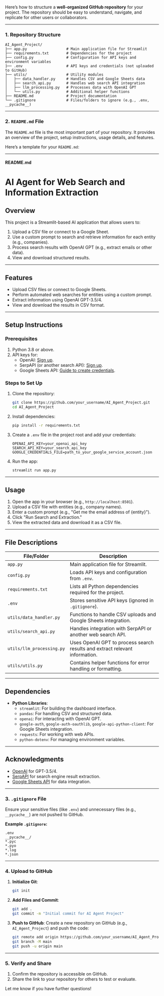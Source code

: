 Here’s how to structure a **well-organized GitHub repository** for your project. The repository should be easy to understand, navigate, and replicate for other users or collaborators.

---

### **1. Repository Structure**

```
AI_Agent_Project/
├── app.py                  # Main application file for Streamlit
├── requirements.txt        # Dependencies for the project
├── config.py               # Configuration for API keys and environment variables
├── .env                    # API keys and credentials (not uploaded to GitHub)
├── utils/                  # Utility modules
│   ├── data_handler.py     # Handles CSV and Google Sheets data
│   ├── search_api.py       # Handles web search API integration
│   ├── llm_processing.py   # Processes data with OpenAI GPT
│   └── utils.py            # Additional helper functions
├── README.md               # Project documentation
└── .gitignore              # Files/folders to ignore (e.g., .env, __pycache__)
```

---

### **2. `README.md` File**

The `README.md` file is the most important part of your repository. It provides an overview of the project, setup instructions, usage details, and features.

Here’s a template for your `README.md`:

---

#### **README.md**

# AI Agent for Web Search and Information Extraction

## **Overview**
This project is a Streamlit-based AI application that allows users to:
1. Upload a CSV file or connect to a Google Sheet.
2. Use a custom prompt to search and retrieve information for each entity (e.g., companies).
3. Process search results with OpenAI GPT (e.g., extract emails or other data).
4. View and download structured results.

---

## **Features**
- Upload CSV files or connect to Google Sheets.
- Perform automated web searches for entities using a custom prompt.
- Extract information using OpenAI GPT-3.5/4.
- View and download the results in CSV format.

---

## **Setup Instructions**

### **Prerequisites**
1. Python 3.8 or above.
2. API keys for:
   - OpenAI: [Sign up](https://platform.openai.com/signup).
   - SerpAPI (or another search API): [Sign up](https://serpapi.com/).
   - Google Sheets API: [Guide to create credentials](https://developers.google.com/sheets/api/quickstart/python).

### **Steps to Set Up**
1. Clone the repository:
   ```bash
   git clone https://github.com/your_username/AI_Agent_Project.git
   cd AI_Agent_Project
   ```

2. Install dependencies:
   ```bash
   pip install -r requirements.txt
   ```

3. Create a `.env` file in the project root and add your credentials:
   ```plaintext
   OPENAI_API_KEY=your_openai_api_key
   SEARCH_API_KEY=your_search_api_key
   GOOGLE_CREDENTIALS_FILE=path_to_your_google_service_account.json
   ```

4. Run the app:
   ```bash
   streamlit run app.py
   ```

---

## **Usage**
1. Open the app in your browser (e.g., `http://localhost:8501`).
2. Upload a CSV file with entities (e.g., company names).
3. Enter a custom prompt (e.g., "Get me the email address of {entity}").
4. Click "Run Search and Extraction."
5. View the extracted data and download it as a CSV file.

---

## **File Descriptions**
| File/Folder            | Description                                                                 |
|------------------------|-----------------------------------------------------------------------------|
| `app.py`               | Main application file for Streamlit.                                        |
| `config.py`            | Loads API keys and configuration from `.env`.                              |
| `requirements.txt`     | Lists all Python dependencies required for the project.                    |
| `.env`                 | Stores sensitive API keys (ignored in `.gitignore`).                       |
| `utils/data_handler.py`| Functions to handle CSV uploads and Google Sheets integration.             |
| `utils/search_api.py`  | Handles integration with SerpAPI or another web search API.                |
| `utils/llm_processing.py`| Uses OpenAI GPT to process search results and extract relevant information. |
| `utils/utils.py`       | Contains helper functions for error handling or formatting.                |

---

## **Dependencies**
- **Python Libraries**:
  - `streamlit`: For building the dashboard interface.
  - `pandas`: For handling CSV and structured data.
  - `openai`: For interacting with OpenAI GPT.
  - `google-auth`, `google-auth-oauthlib`, `google-api-python-client`: For Google Sheets integration.
  - `requests`: For working with web APIs.
  - `python-dotenv`: For managing environment variables.

---

## **Acknowledgments**
- [OpenAI](https://openai.com/) for GPT-3.5/4.
- [SerpAPI](https://serpapi.com/) for search engine result extraction.
- [Google Sheets API](https://developers.google.com/sheets/api) for data integration.

---

### **3. `.gitignore` File**
Ensure your sensitive files (like `.env`) and unnecessary files (e.g., `__pycache__`) are not pushed to GitHub.

**Example `.gitignore`:**
```plaintext
.env
__pycache__/
*.pyc
*.pyo
*.log
*.json
```

---

### **4. Upload to GitHub**

1. **Initialize Git**:
   ```bash
   git init
   ```

2. **Add Files and Commit**:
   ```bash
   git add .
   git commit -m "Initial commit for AI Agent Project"
   ```

3. **Push to GitHub**:
   Create a new repository on GitHub (e.g., `AI_Agent_Project`) and push the code:
   ```bash
   git remote add origin https://github.com/your_username/AI_Agent_Project.git
   git branch -M main
   git push -u origin main
   ```

---

### **5. Verify and Share**
1. Confirm the repository is accessible on GitHub.
2. Share the link to your repository for others to test or evaluate.

Let me know if you have further questions!
